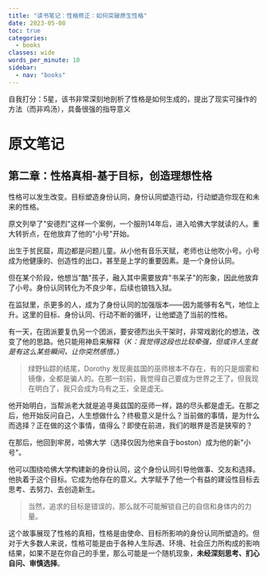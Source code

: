 ```yaml
---
title: "读书笔记：性格修正：如何突破原生性格"
date: 2023-05-08
toc: true
categories:
  - books
classes: wide
words_per_minute: 10
sidebar:
  - nav: "books"
---
```


自我打分：5星，该书非常深刻地剖析了性格是如何生成的，提出了现实可操作的方法（而非鸡汤），具备很强的指导意义

# 原文笔记

## 第二章：性格真相-基于目标，创造理想性格

性格可以发生改变。目标塑造身份认同，身份认同塑造行动，行动塑造你现在和未来的性格。

原文列举了"安德烈"这样一个案例，一个服刑14年后，进入哈佛大学就读的人。重大转折点，在他放弃了他的"小号"开始。

出生于贫民窟，周边都是问题儿童。从小他有音乐天赋，老师也让他吹小号。小号成为他健康的、创造性的出口，甚至是上学的重要因素。是一个身份认同。

但在某个阶段，他想当"酷"孩子，融入其中需要放弃"书呆子"的形象，因此他放弃了小号。身份认同转化为不良少年，后续也锒铛入狱。

在监狱里，杀更多的人，成为了身份认同的加强版本——因为能够有名气，地位上升。这里的目标、身份认同、行动不断的循环，让他塑造了当前的性格。

有一天，在团派要复仇另一个团派，要安德烈出头干架时，非常戏剧化的想法，改变了他的思路。他只能用神启来解释（*K：我觉得这段也比较牵强，但或许人生就是有这么某些瞬间，让你突然感悟。*）

> 绿野仙踪的结尾，Dorothy 发现奥兹国的巫师根本不存在，有的只是烟雾和镜像，全都是骗人的。在那一刻前，我觉得自己要成为世界之王了。但我现在明白了，我只会成为乌有之王，全是虚无。

他开始明白，当帮派老大就是追寻奥兹国的巫师一样，路的尽头都是虚无。在那之后，他开始反问自己，人生想做什么？终极意义是什么？当前做的事情，是为什么而选择？正在做的这个事情，值得么？即使在前进，我们的眼界是否是狭窄的？

在那后，他回到牢房，哈佛大学（选择仅因为他来自于boston）成为他的新"小号"。

他可以围绕哈佛大学构建新的身份认同，这个身份认同引导他做事、交友和选择。他执着于这个目标。它成为他存在的意义。大学赋予了他一个有益的建设性目标去思考、去努力、去创造新生。

> 当然，追求的目标是错误的，那么就不可能解锁自己的自信和身体内的力量。

这个故事展现了性格的真相，性格是由使命、目标所影响的身份认同所塑造的。但对于大多数人来说，性格可能是由于各种人生际遇、环境、社会压力所构成的影响结果，如果不是在你自己的手里，那么可能是一个随机现象，**未经深刻思考、扪心自问、审慎选择**。


